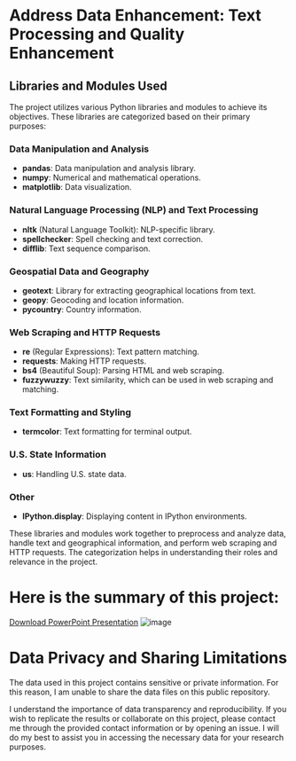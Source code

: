 # Address Data Enhancement: Text Processing and Quality Enhancement

## Libraries and Modules Used

The project utilizes various Python libraries and modules to achieve its objectives. These libraries are categorized based on their primary purposes:

### Data Manipulation and Analysis
- **pandas**: Data manipulation and analysis library.
- **numpy**: Numerical and mathematical operations.
- **matplotlib**: Data visualization.

### Natural Language Processing (NLP) and Text Processing
- **nltk** (Natural Language Toolkit): NLP-specific library.
- **spellchecker**: Spell checking and text correction.
- **difflib**: Text sequence comparison.

### Geospatial Data and Geography
- **geotext**: Library for extracting geographical locations from text.
- **geopy**: Geocoding and location information.
- **pycountry**: Country information.

### Web Scraping and HTTP Requests
- **re** (Regular Expressions): Text pattern matching.
- **requests**: Making HTTP requests.
- **bs4** (Beautiful Soup): Parsing HTML and web scraping.
- **fuzzywuzzy**: Text similarity, which can be used in web scraping and matching.

### Text Formatting and Styling
- **termcolor**: Text formatting for terminal output.

### U.S. State Information
- **us**: Handling U.S. state data.

### Other
- **IPython.display**: Displaying content in IPython environments.

These libraries and modules work together to preprocess and analyze data, handle text and geographical information, and perform web scraping and HTTP requests. The categorization helps in understanding their roles and relevance in the project.

# Here is the summary of this project:
<a href="https://drive.google.com/open?id=1fKr7UvgDuMPuXb0Jbx7fYGnC6kw9ZIxDf0UakagO_ZI&usp=drive_copy">Download PowerPoint Presentation</a>
![image](<img width="1005" alt="Slide1" src="https://github.com/b-fakhar/Address-Data-Enhancement-Text-Processing-and-Quality-Enhancement/assets/59096353/a90dbc5e-30bf-4724-826b-6601dba1b4b0">)
# Data Privacy and Sharing Limitations

The data used in this project contains sensitive or private information. For this reason, I am unable to share the data files on this public repository. 

I understand the importance of data transparency and reproducibility. If you wish to replicate the results or collaborate on this project, please contact me through the provided contact information or by opening an issue. I will do my best to assist you in accessing the necessary data for your research purposes.

